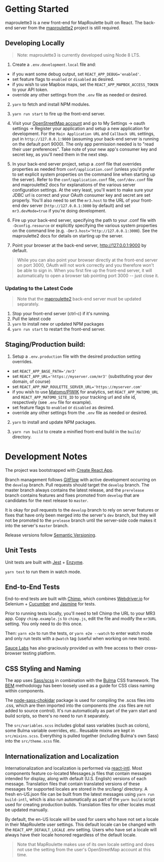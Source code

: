 # Getting Started

maproulette3 is a new front-end for MapRoulette built on React. The back-end
server from the [maproulette2](https://github.com/maproulette/maproulette2)
project is still required.

## Developing Locally

> Note: maproulette3 is currently developed using Node 8 LTS.

1. Create a `.env.development.local` file and:
 * if you want some debug output, set `REACT_APP_DEBUG='enabled'`.
 * set feature flags to `enabled` or `disabled` as desired.
 * if you wish to use Mapbox maps, set the `REACT_APP_MAPBOX_ACCESS_TOKEN` to
   your API token.
 * override any other settings from the `.env` file as needed or desired.

2. `yarn` to fetch and install NPM modules.

3. `yarn run start` to fire up the front-end server.

4. Visit your [OpenStreetMap account](https://www.openstreetmap.org) and go
   to My Settings -> oauth settings -> Register your application and setup a
   new application for development. For the `Main Application URL` and
   `Callback URL` settings, put in `http://127.0.0.1:9000` (assuming your
   back-end server is running on the default port 9000). The only app
   permission needed is to "read their user preferences". Take note of your new
   app's consumer key and secret key, as you'll need them in the next step.

5. In your back-end server project, setup a .conf file that overrides properties
   as needed from `conf/application.conf` (unless you'd prefer to set explicit
   system properties on the command line when starting up the server). Refer
   to the `conf/application.conf` file, `conf/dev.conf` file and maproulette2
   docs for explanations of the various server configuration settings. At the
   very least, you'll want to make sure your JDBC url is correct and your OAuth
   consumer key and secret are set properly. You'll also need to set the
   `mr3.host` to the URL of your front-end dev server (`http://127.0.0.1:3000`
   by default) and set `mr3.devMode=true` if you're doing development.

6. Fire up your back-end server, specifying the path to your .conf file with
   `-Dconfig.resource` or explicitly specifying the various system properties
   on the command line (e.g. `-Dmr3.host="http://127.0.0.1:3000`). See the
   maproulette2 docs for details on starting up the server.

7. Point your browser at the back-end server, http://127.0.0.1:9000 by
   default.

> While you can also point your browser directly at the front-end server on
> port 3000, OAuth will not work correctly and you therefore won't be able to
> sign in. When you first fire up the front-end server, it will automatically
> to open a browser tab pointing port 3000 -- just close it.

### Updating to the Latest Code

> Note that the [maproulette2](https://github.com/maproulette/maproulette2)
> back-end server must be updated separately.

1. Stop your front-end server (ctrl-c) if it's running.
2. Pull the latest code
3. `yarn` to install new or updated NPM packages
4. `yarn run start` to restart the front-end server.

## Staging/Production build:

1. Setup a `.env.production` file with the desired production setting overrides.
 * set `REACT_APP_BASE_PATH='/mr3'`
 * set `REACT_APP_URL='https://myserver.com/mr3'`
   (substituting your dev domain, of course)
 * set `REACT_APP_MAP_ROULETTE_SERVER_URL='https://myserver.com'`
 * if you wish to use [Matomo/PIWIK](https://github.com/matomo-org/matomo) for
   analytics, set `REACT_APP_MATOMO_URL` and `REACT_APP_MATOMO_SITE_ID` to your
   tracking url and site id, respectively (see `.env` file for example).
 * set feature flags to `enabled` or `disabled` as desired.
 * override any other settings from the `.env` file as needed or desired.

2. `yarn` to install and update NPM packages.

3. `yarn run build` to create a minified front-end build in the `build/`
   directory.


# Development Notes

The project was bootstrapped with
[Create React App](https://github.com/facebookincubator/create-react-app).

Branch management follows
[GitFlow](https://datasift.github.io/gitflow/IntroducingGitFlow.html) with
active development occurring on the `develop` branch. Pull requests should
target the `develop` branch. The master branch always contains the latest
release, and the `prerelease` branch contains features and fixes promoted from
`develop` that are candidates for the next release to `master`.

It is okay for pull requests to the `develop` branch to rely on server features
or fixes that have only been merged into the server's `dev` branch, but they
will not be promoted to the `prelease` branch until the server-side code makes
it into the server's `master` branch.

Release versions follow [Semantic Versioning](https://semver.org/).

## Unit Tests

Unit tests are built with [Jest](https://facebook.github.io/jest/) +
[Enzyme](https://github.com/airbnb/enzyme).

`yarn test` to run them in watch mode.

## End-to-End Tests

End-to-end tests are built with [Chimp](https://chimp.readme.io/), which
combines [Webdriver.io](http://webdriver.io/guide.html) for Selenium +
[Cucumber](https://cucumber.io/docs/reference) and
[Jasmine](https://jasmine.github.io/api/3.0/global) for tests.

Prior to running tests locally, you'll need to tell Chimp the URL to your
MR3 app. Copy `chimp.example.js` to `chimp.js`, edit the file and modify the
`mr3URL` setting. You only need to do this once.

Then:
`yarn e2e` to run the tests, or `yarn e2e --watch` to enter watch mode and only
run tests with a `@watch` tag (useful when working on new tests).

[Sauce Labs](https://saucelabs.com) has also graciously provided us with free
access to their cross-browser testing platform.

## CSS Styling and Naming

The app uses [Sass/scss](http://sass-lang.com/) in combination with the
[Bulma](https://bulma.io) CSS framework. The [BEM](http://getbem.com/introduction/)
methodology has been loosely used as a guide for CSS class naming within
components.

The [node-sass-chokidar](https://www.npmjs.com/package/node-sass-chokidar)
package is used for compiling the .scss files into .css, which are then imported
into the components (the .css files are not added to source control). It's
run automatically as part of the yarn start and build scripts, so there's no need
to run it separately.

The `src/variables.scss` includes global sass variables (such as colors), some
Bulma variable overrides, etc.. Reusable mixins are kept in `src/mixins.scss`.
Everything is pulled together (including Bulma's own Sass) into the
`src/theme.scss` file.

## Internationalization and Localization

Internationalization and localization is performed via
[react-intl](https://github.com/yahoo/react-intl/wiki). Most components feature
co-located Messages.js files that contain messages intended for display,
along with default (U.S. English) versions of each message. Translation files
that contain translated versions of these messages for supported locales are
stored in the src/lang/ directory. A fresh en-US.json file can be built from
the latest messages using `yarn run build-intl`, which is also run
automatically as part of the `yarn build` script used for creating production
builds. Translation files for other locales must be updated manually.

By default, the en-US locale will be used for users who have not set a locale in
their MapRoulette user settings. This default locale can be changed with the
`REACT_APP_DEFAULT_LOCALE` .env setting. Users who have set a locale will
always have their locale honored regardless of the default locale.

> Note that MapRoulette makes use of its own locale setting and does not use
> the setting from the user's OpenStreetMap account at this time.
